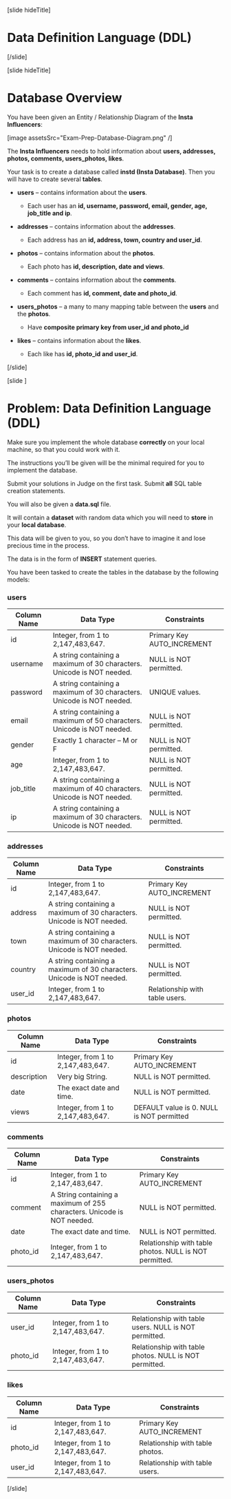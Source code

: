 [slide hideTitle]

# Data Definition Language (DDL)

[/slide]


[slide hideTitle]

# Database Overview

You have been given an Entity / Relationship Diagram of the **Insta Influencers**:

[image assetsSrc="Exam-Prep-Database-Diagram.png" /]

The **Insta Influencers** needs to hold information about **users, addresses, photos, comments, users_photos, likes**.

Your task is to create a database called **instd (Insta Database)**. Then you will have to create several **tables**.

-	**users** – contains information about the **users**.
    -	Each user has an **id, username, password, email, gender, age, job_title and ip**.

-	**addresses** – contains information about the **addresses**.
    -	Each address has an **id, address, town, country and user_id**.

-	**photos** – contains information about the **photos**.
    -	Each photo has **id, description, date and views**.

-	**comments** – contains information about the **comments**.
    -	Each comment has **id, comment, date and photo_id**.

-	**users_photos** – a many to many mapping table between the **users** and the **photos**.
    -	Have **composite primary key from user_id and photo_id** 

-	**likes** – contains information about the **likes**.
    -	Each like has **id, photo_id and user_id**.

[/slide]

[slide ]

# Problem: Data Definition Language (DDL)

Make sure you implement the whole database **correctly** on your local machine, so that you could work with it.

The instructions you’ll be given will be the minimal required for you to implement the database.

Submit your solutions in Judge on the first task. Submit **all** SQL table creation statements.

You will also be given a **data.sql** file.

It will contain a **dataset** with random data which you will need to **store** in your **local database**. 

This data will be given to you, so you don’t have to imagine it and lose precious time in the process. 

The data is in the form of **INSERT** statement queries.


You have been tasked to create the tables in the database by the following models:

### users
| **Column Name** | **Data Type** |**Constraints** |
| --- | --- | --- |
| id | Integer, from 1 to 2,147,483,647. | Primary Key AUTO_INCREMENT |
| username | A string containing a maximum of 30 characters. Unicode is NOT needed. | NULL is NOT permitted. |
| password | A string containing a maximum of 30 characters. Unicode is NOT needed. | UNIQUE values. |
| email | A string containing a maximum of 50 characters. Unicode is NOT needed. | NULL is NOT permitted. |
| gender | Exactly 1 character – M or F | NULL is NOT permitted. |
| age | Integer, from 1 to 2,147,483,647. | NULL is NOT permitted. |
| job_title | A string containing a maximum of 40 characters. Unicode is NOT needed. | NULL is NOT permitted. |
| ip | A string containing a maximum of 30 characters. Unicode is NOT needed. | NULL is NOT permitted. |

### addresses
| **Column Name** | **Data Type** |**Constraints** |
| --- | --- | --- |
| id | Integer, from 1 to 2,147,483,647. | Primary Key AUTO_INCREMENT |
| address | A string containing a maximum of 30 characters. Unicode is NOT needed. | NULL is NOT permitted. |
| town | A string containing a maximum of 30 characters. Unicode is NOT needed. | NULL is NOT permitted. |
| country | A string containing a maximum of 30 characters. Unicode is NOT needed. | NULL is NOT permitted. |
| user_id | Integer, from 1 to 2,147,483,647. | Relationship with table users. | Relationship with table users. NULL is NOT permitted. |


### photos
| **Column Name** | **Data Type** |**Constraints** |
| --- | --- | --- |
| id | Integer, from 1 to 2,147,483,647. | Primary Key AUTO_INCREMENT |
| description | Very big String. | NULL is NOT permitted. |
| date | The exact date and time. | NULL is NOT permitted. |
| views | Integer, from 1 to 2,147,483,647. | DEFAULT value is 0. NULL is NOT permitted |


### comments
| **Column Name** | **Data Type** |**Constraints** |
| --- | --- | --- |
| id | Integer, from 1 to 2,147,483,647. | Primary Key AUTO_INCREMENT |
| comment | A String containing a maximum of 255 characters. Unicode is NOT needed. |  NULL is NOT permitted. |
| date | The exact date and time. |  NULL is NOT permitted. |
| photo_id | Integer, from 1 to 2,147,483,647. | Relationship with table photos. NULL is NOT permitted. |


### users_photos 
| **Column Name** | **Data Type** |**Constraints** |
| --- | --- | --- |
| user_id | Integer, from 1 to 2,147,483,647. | Relationship with table users. NULL is NOT permitted. |
| photo_id | Integer, from 1 to 2,147,483,647. | Relationship with table photos. NULL is NOT permitted. |


### likes
| **Column Name** | **Data Type** |**Constraints** |
| --- | --- | --- |
| id | Integer, from 1 to 2,147,483,647. |  Primary Key AUTO_INCREMENT |
| photo_id | Integer, from 1 to 2,147,483,647. | Relationship with table photos. |
| user_id | Integer, from 1 to 2,147,483,647. | Relationship with table users. |

[/slide]
